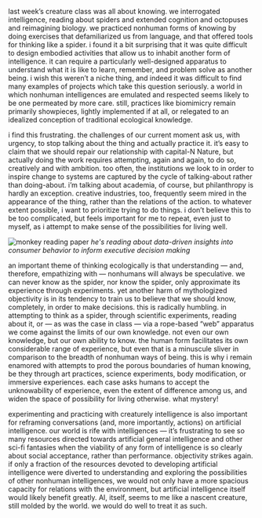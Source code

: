 last week’s creature class was all about knowing. we interrogated intelligence, reading about spiders and extended cognition and octopuses and reimagining biology. we practiced nonhuman forms of knowing by doing exercises that defamiliarized us from language, and that offered tools for thinking like a spider. i found it a bit surprising that it was quite difficult to design embodied activities that allow us to inhabit another form of intelligence. it can require a particularly well-designed apparatus to understand what it is like to learn, remember, and problem solve as another being. i wish this weren’t a niche thing, and indeed it was difficult to find many examples of projects which take this question seriously. a world in which nonhuman intelligences are emulated and respected seems likely to be one permeated by more care. still, practices like biomimicry remain primarily showpieces, lightly implemented if at all, or relegated to an idealized conception of traditional ecological knowledge.

i find this frustrating. the challenges of our current moment ask us, with urgency, to stop talking about the thing and actually practice it. it’s easy to claim that we should repair our relationship with capital-N Nature, but actually doing the work requires attempting, again and again, to do so, creatively and with ambition. too often, the institutions we look to in order to inspire change to systems are captured by the cycle of talking-about rather than doing-about. i’m talking about academia, of course, but philanthropy is hardly an exception. creative industries, too, frequently seem mired in the appearance of the thing, rather than the relations of the action. to whatever extent possible, i want to prioritize trying to do things. i don’t believe this to be too complicated, but feels important for me to repeat, even just to myself, as i attempt to make sense of the possibilities for living well.

![monkey reading paper](https://d2w9rnfcy7mm78.cloudfront.net/29516083/original_85fdc17354c9907c26c110d28a735a7c.jpg?1721427179?bc=0)
*he's reading about data-driven insights into consumer behavior to inform executive decision making*

an important theme of thinking ecologically is that understanding — and, therefore, empathizing with — nonhumans will always be speculative. we can never know as the spider, nor know the spider, only approximate its experience through experiments. yet another harm of mythologized objectivity is in its tendency to train us to believe that we should know, completely, in order to make decisions. this is radically humbling. in attempting to think as a spider, through scientific experiments, reading about it, or — as was the case in class — via a rope-based “web” apparatus we come against the limits of our own knowledge. not even our own knowledge, but our own ability to know. the human form facilitates its own considerable range of experience, but even that is a minuscule sliver in comparison to the breadth of nonhuman ways of being. this is why i remain enamored with attempts to prod the porous boundaries of human knowing, be they through art practices, science experiments, body modification, or immersive experiences. each case asks humans to accept the unknowability of experience, even the extent of difference among us, and widen the space of possibility for living otherwise. what mystery!

experimenting and practicing with creaturely intelligence is also important for reframing conversations (and, more importantly, actions) on artificial intelligence. our world is rife with intelligences — it’s frustrating to see so many resources directed towards artificial general intelligence and other sci-fi fantasies when the viability of any form of intelligence is so clearly about social acceptance, rather than performance. objectivity strikes again. if only a fraction of the resources devoted to developing artificial intelligence were diverted to understanding and exploring the possibilities of other nonhuman intelligences, we would not only have a more spacious capacity for relations with the environment, but artificial intelligence itself would likely benefit greatly. AI, itself, seems to me like a nascent creature, still molded by the world. we would do well to treat it as such.